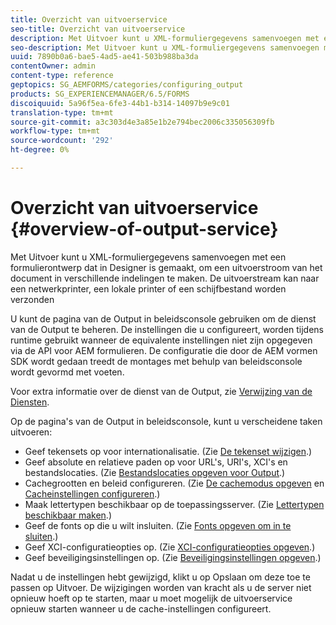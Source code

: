 ```yaml
---
title: Overzicht van uitvoerservice
seo-title: Overzicht van uitvoerservice
description: Met Uitvoer kunt u XML-formuliergegevens samenvoegen met een formulierontwerp dat in Designer is gemaakt, om een uitvoerstroom van het document in verschillende indelingen te maken.
seo-description: Met Uitvoer kunt u XML-formuliergegevens samenvoegen met een formulierontwerp dat in Designer is gemaakt, om een uitvoerstroom van het document in verschillende indelingen te maken.
uuid: 7890b0a6-bae5-4ad5-ae41-503b988ba3da
contentOwner: admin
content-type: reference
geptopics: SG_AEMFORMS/categories/configuring_output
products: SG_EXPERIENCEMANAGER/6.5/FORMS
discoiquuid: 5a96f5ea-6fe3-44b1-b314-14097b9e9c01
translation-type: tm+mt
source-git-commit: a3c303d4e3a85e1b2e794bec2006c335056309fb
workflow-type: tm+mt
source-wordcount: '292'
ht-degree: 0%

---
```



# Overzicht van uitvoerservice {#overview-of-output-service}

Met Uitvoer kunt u XML-formuliergegevens samenvoegen met een formulierontwerp dat in Designer is gemaakt, om een uitvoerstroom van het document in verschillende indelingen te maken. De uitvoerstream kan naar een netwerkprinter, een lokale printer of een schijfbestand worden verzonden

U kunt de pagina van de Output in beleidsconsole gebruiken om de dienst van de Output te beheren. De instellingen die u configureert, worden tijdens runtime gebruikt wanneer de equivalente instellingen niet zijn opgegeven via de API voor AEM formulieren. De configuratie die door de AEM vormen SDK wordt gedaan treedt de montages met behulp van beleidsconsole wordt gevormd met voeten.

Voor extra informatie over de dienst van de Output, zie [Verwijzing van de Diensten](https://www.adobe.com/go/learn_aemforms_services_61).

Op de pagina&#39;s van de Output in beleidsconsole, kunt u verscheidene taken uitvoeren:

* Geef tekensets op voor internationalisatie. (Zie [De tekenset wijzigen](/help/forms/using/admin-help/change-character-set.md#change-the-character-set).)
* Geef absolute en relatieve paden op voor URL&#39;s, URI&#39;s, XCI&#39;s en bestandslocaties. (Zie [Bestandslocaties opgeven voor Output](/help/forms/using/admin-help/specify-file-locations-output.md#specify-file-locations-for-output).)
* Cachegrootten en beleid configureren. (Zie [De cachemodus opgeven](/help/forms/using/admin-help/configuring-caching-output.md#specifying-the-cache-mode) en [Cacheinstellingen configureren](/help/forms/using/admin-help/configuring-caching-output.md#configuring-cache-settings).)
* Maak lettertypen beschikbaar op de toepassingsserver. (Zie [Lettertypen beschikbaar maken](/help/forms/using/admin-help/make-fonts-available.md#make-fonts-available).)
* Geef de fonts op die u wilt insluiten. (Zie [Fonts opgeven om in te sluiten](/help/forms/using/admin-help/specify-fonts-embed.md#specify-fonts-to-embed).)
* Geef XCI-configuratieopties op. (Zie [XCI-configuratieopties opgeven](/help/forms/using/admin-help/specify-xci-configuration-options.md#specify-xci-configuration-options).)
* Geef beveiligingsinstellingen op. (Zie [Beveiligingsinstellingen opgeven](/help/forms/using/admin-help/specify-security-settings.md#specify-security-settings).)

Nadat u de instellingen hebt gewijzigd, klikt u op Opslaan om deze toe te passen op Uitvoer. De wijzigingen worden van kracht als u de server niet opnieuw hoeft op te starten, maar u moet mogelijk de uitvoerservice opnieuw starten wanneer u de cache-instellingen configureert.
